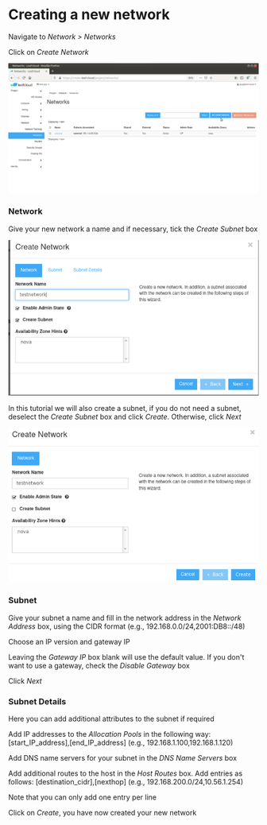 # Creating a new network

Navigate to *Network > Networks* 

Click on *Create Network*

![network1](../images/networks-1.png)

### Network

Give your new network a name and if necessary, tick the *Create Subnet* box

![network2](../images/networks-2.png)

In this tutorial we will also create a subnet, if you do not need a subnet, deselect the *Create Subnet* box and click *Create*. Otherwise, click *Next*  

![network3](../images/networks-3.png)

### Subnet

Give your subnet a name and fill in the network address in the *Network Address* box, using the CIDR format (e.g., 192.168.0.0/24,2001:DB8::/48)

Choose an IP version and gateway IP

Leaving the *Gateway IP* box blank will use the default value. If you don't want to use a gateway, check the *Disable Gateway* box

Click *Next*

### Subnet Details

Here you can add additional attributes to the subnet if required

Add IP addresses to the *Allocation Pools* in the following way: [start_IP_address],[end_IP_address] (e.g., 192.168.1.100,192.168.1.120)

Add DNS name servers for your subnet in the *DNS Name Servers* box

Add additional routes to the host in the *Host Routes* box. Add entries as follows: [destination_cidr],[nexthop] (e.g., 192.168.200.0/24,10.56.1.254)  

Note that you can only add one entry per line 

Click on *Create*, you have now created your new network
